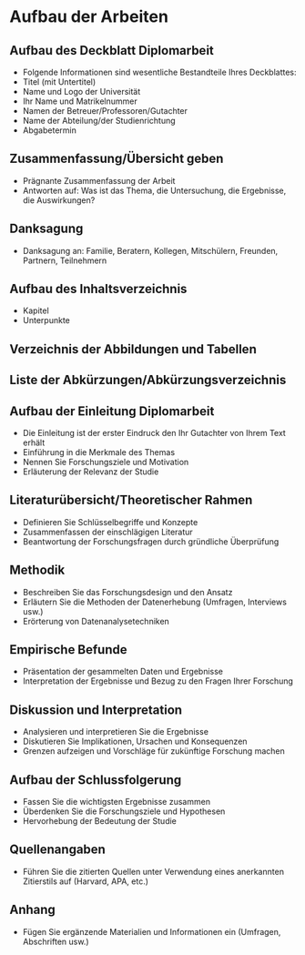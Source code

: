 # Aufbau der Arbeiten

## Aufbau des Deckblatt Diplomarbeit

- Folgende Informationen sind wesentliche Bestandteile Ihres Deckblattes:
- Titel (mit Untertitel)
- Name und Logo der Universität
- Ihr Name und Matrikelnummer
- Namen der Betreuer/Professoren/Gutachter
- Name der Abteilung/der Studienrichtung
- Abgabetermin

## Zusammenfassung/Übersicht geben

- Prägnante Zusammenfassung der Arbeit
- Antworten auf: Was ist das Thema, die Untersuchung, die Ergebnisse, die Auswirkungen?

## Danksagung

- Danksagung an: Familie, Beratern, Kollegen, Mitschülern, Freunden, Partnern, Teilnehmern

## Aufbau des Inhaltsverzeichnis

- Kapitel
- Unterpunkte
  
## Verzeichnis der Abbildungen und Tabellen

## Liste der Abkürzungen/Abkürzungsverzeichnis

## Aufbau der Einleitung Diplomarbeit

- Die Einleitung ist der erster Eindruck den Ihr Gutachter von Ihrem Text erhält
- Einführung in die Merkmale des Themas
- Nennen Sie Forschungsziele und Motivation
- Erläuterung der Relevanz der Studie

## Literaturübersicht/Theoretischer Rahmen

- Definieren Sie Schlüsselbegriffe und Konzepte
- Zusammenfassen der einschlägigen Literatur
- Beantwortung der Forschungsfragen durch gründliche Überprüfung

## Methodik

- Beschreiben Sie das Forschungsdesign und den Ansatz
- Erläutern Sie die Methoden der Datenerhebung (Umfragen, Interviews usw.)
- Erörterung von Datenanalysetechniken

## Empirische Befunde

- Präsentation der gesammelten Daten und Ergebnisse
- Interpretation der Ergebnisse und Bezug zu den Fragen Ihrer Forschung

## Diskussion und Interpretation

- Analysieren und interpretieren Sie die Ergebnisse
- Diskutieren Sie Implikationen, Ursachen und Konsequenzen
- Grenzen aufzeigen und Vorschläge für zukünftige Forschung machen

## Aufbau der Schlussfolgerung

- Fassen Sie die wichtigsten Ergebnisse zusammen
- Überdenken Sie die Forschungsziele und Hypothesen
- Hervorhebung der Bedeutung der Studie

## Quellenangaben

- Führen Sie die zitierten Quellen unter Verwendung eines anerkannten Zitierstils auf (Harvard, APA, etc.)

## Anhang

- Fügen Sie ergänzende Materialien und Informationen ein (Umfragen, Abschriften usw.)
